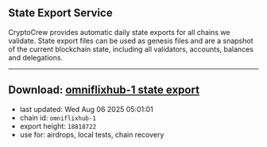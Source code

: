 ## State Export Service
CryptoCrew provides automatic daily state exports for all chains we validate. State export files can be used as genesis files and are a snapshot of the current blockchain state, including all validators, accounts, balances and delegations.

---
**Download: [omniflixhub-1 state export](https://dl-eu2.ccvalidators.com/SERVICE/omniflixhub/omniflixhub-1_export_18818722.json)**
---

- last updated: Wed Aug 06 2025 05:01:01
- chain id: `omniflixhub-1`
- export height: `18818722`
- use for: airdrops, local tests, chain recovery

